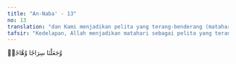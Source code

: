 ```yaml
---
title: "An-Naba' - 13"
no: 13
translation: "dan Kami menjadikan pelita yang terang-benderang (matahari),"
tafsir: "Kedelapan, Allah menjadikan matahari sebagai pelita yang terang benderang, menyebarkan cahaya dan panasnya ke seluruh angkasa.\n\nAllah telah menjadikan matahari yang sinarnya mengandung obat untuk membunuh kuman-kuman dan mengusir penyakit-penyakit yang dapat mengganggu makhluk yang hidup seandainya tidak cukup mendapat sinar."
---
```


وَّجَعَلْنَا سِرَاجًا وَّهَّاجًاۖ
